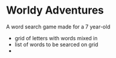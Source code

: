 # Worldy Adventures

A word search game made for a 7 year-old

- grid of letters with words mixed in
- list of words to be searced on grid
- 